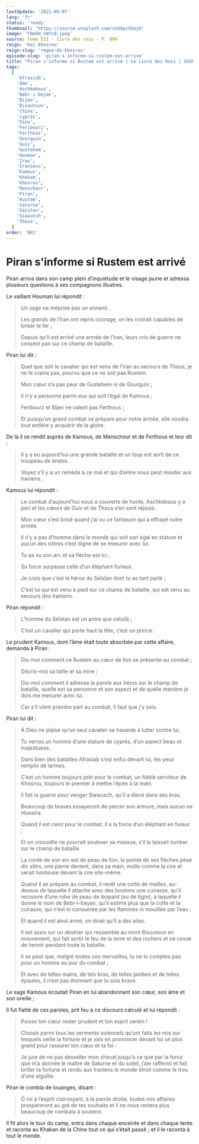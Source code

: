 ```yaml
---
lastUpdate: '2021-09-07'
lang: 'fr'
status: 'ready'
thumbnail: 'https://source.unsplash.com/xsGApcVbojU'
image: 'FNeDH_nWfcQ.jpeg'
source: tome III - livre des rois - P. 099
reign: 'Keï Khosrou'
reign-slug: 'regne-de-khosrou'
episode-slug: 'piran-s-informe-si-rustem-est-arrive'
title: "Piran s'informe si Rustem est arrivé | Le Livre des Rois | Shâhnâmeh"
tags:
  [
    'Afrasiab',
    'âme',
    'Aschkebous',
    'Bebr-i-beyan',
    'Bijen',
    'Bisoutoun',
    'Chine',
    'cyprès',
    'Dieu',
    'Feribourz',
    'Ferthous',
    'Gourguin',
    'Guiv',
    'Gustehem',
    'Houman',
    'Iran',
    'Iraniens',
    'Kamous',
    'Khakan',
    'Khosrou',
    'Manschour',
    'Piran',
    'Rustem',
    'Saturne',
    'Seïstan',
    'Siawusch',
    'Thous',
  ]
order: '061'
---
```


<!-- LTeX: language=fr -->

# Piran s'informe si Rustem est arrivé

Piran arriva dans son camp plein d’inquiétude et le visage jaune et adressa plusieurs questions à ses compagnons illustres.

Le vaillant Houman lui répondit :

> Un sage ne méprise pas un ennemi.
>
> Les grands de l’Iran ont repris courage, on les croirait capables de briser le fer ;
>
> Depuis qu’il est arrivé une armée de l’Iran, leurs cris de guerre ne cessent pas sur ce champ de bataille.

Piran lui dit :

> Quel que soit le cavalier qui est venu de l’Iran au secours de Thous, je ne le crains pas, pourvu que ce ne soit pas Rustem.
>
> Mon cœur n’a pas peur de Gustehem ni de Gourguin ;
>
> Il n’y a personne parmi eux qui soit l’égal de Kamous ;
>
> Feribourz et Bijen ne valent pas Ferthous ;
>
> Et puisqu’un grand combat se prépare pour notre armée, elle voudra tout entière y acquérir de la gloire.

De là il se rendit auprès de Kamous, de Manschour et de Ferthous et leur dit :

> Il y a eu aujourd’hui une grande bataille et un loup est sorti de ce troupeau de brebis.
>
> Voyez s’il y a un remède à ce mal et qui d’entre nous peut résister aux Iraniens.

Kamous lui répondit :

> Le combat d’aujourd’hui nous a couverts de honte, Aschkebous y a péri et les cœurs de Guiv et de Thous s’en sont réjouis.
>
> Mon cœur s’est brisé quand j’ai vu ce fantassin qui a effrayé notre armée.
>
> Il n’y a pas d’homme dans le monde qui soit son égal en stature et aucun des nôtres n’est digne de se mesurer avec lui.
>
> Tu as vu son arc et sa flèche est ici ;
>
> Sa force surpasse celle d’un éléphant furieux.
>
> Je crois que c’est le héros du Seïstan dont tu as tant parlé ;
>
> C’est lui qui est venu à pied sur ce champ de bataille, qui est venu au secours des Iraniens.

Piran répondit :

> L’homme du Seïstan est un antre que celuilà ;
>
> C’est un cavalier qui porte haut la tête, c’est un prince.

Le prudent Kamous, dont l’âme était toute absorbée par cette affaire, demanda à Piran :

> Dis-moi comment ce Rustem au cœur de lion se présente au combat ;
>
> Décris-moi sa taille et sa mine ;
>
> Dis-moi comment il adresse la parole aux héros sur le champ de bataille, quelle est sa personne et son aspect et de quelle manière je dois me mesurer avec lui.
>
> Car s’il vient prendre part au combat, il faut que j’y sois.

Piran lui dit :

> À Dieu ne plaise qu’un seul cavalier se hasarde à lutter contre lui.
>
> Tu verras un homme d’une stature de cyprès, d’un aspect beau et majestueux.
>
> Dans bien des batailles Afrasiab s’est enfui devant lui, les yeux remplis de larmes.
>
> C’est un homme toujours prêt pour le combat, un fidèle serviteur de Khosrou, toujours le premier à mettre l’épée à la main.
>
> Il fait la guerre pour venger Siawusch, qu’il a élevé dans ses bras.
>
> Beaucoup de braves essayeront de percer son armure, mais aucun ne réussira.
>
> Quand il est ceint pour le combat, il a la force d’un éléphant en fureur ;
>
> Et un crocodile ne pourrait soulever sa massue, s’il la laissait tomber sur le champ de bataille.
>
> La corde de son arc est de peau de lion, la pointe de ses flèches pèse dix sitirs, une pierre devient, dans sa main, molle comme la cire et serait honteuse devant la cire elle-même.
>
> Quand il se prépare au combat, il revêt une cotte de mailles, au-dessus de laquelle il attache avec des boutons une cuirasse, qu’il recouvre d’une robe de peau de léopard (ou de tigre), à laquelle il donne le nom de Bebr-i-beyan, qu’il estime plus que la cotte et la cuirasse, qui n’est ni consumée par les flammes ni mouillée par l’eau ;
>
> Et quand il est ainsi armé, on dirait qu’il a des ailes.
>
> Il est assis sur un destrier qui ressemble au mont Bisoutoun en mouvement, qui fait sortir le feu de la terre et des rochers et ne cesse de hennir pendant toute la bataille.
>
> Il se peut que, malgré toutes ces merveilles, tu ne le comptes pas pour un homme au jour du combat ;
>
> Et avec de telles mains, de tels bras, de telles jambes et de telles épaules, il n’est pas étonnant que tu sois brave.

Le sage Kamous écoutait Piran en lui abandonnant son cœur, son âme et son oreille ;

Il fut flatté de ces paroles, prit feu à ce discours calculé et lui répondit :

> Puisse ton cœur rester prudent et ton esprit serein !
>
> Choisis parmi tous les serments solennels qu’ont faits les rois sur lesquels veille la fortune et je vais en prononcer devant toi un plus grand pour rassurer ton cœur et ta foi :

> >
> Je jure de ne pas desseller mon cheval jusqu’à ce que par la force que m’a donnée le maître de Saturne et du soleil, j’aie raffermi et fait briller ta fortune et rendu aux Iraniens le monde étroit comme le trou d’une aiguille.

Piran le combla de louanges, disant :

> Ô roi à l’esprit clairvoyant, à la parole droite, toutes nos affaires prospéreront au gré de tes souhaits et il ne nous restera plus beaucoup de combats à soutenir.

Il fit alors le tour du camp, entra dans chaque enceinte et dans chaque tente et raconta au Khakan de la Chine tout ce qui s’était passé ; et il le raconta à tout le monde.

